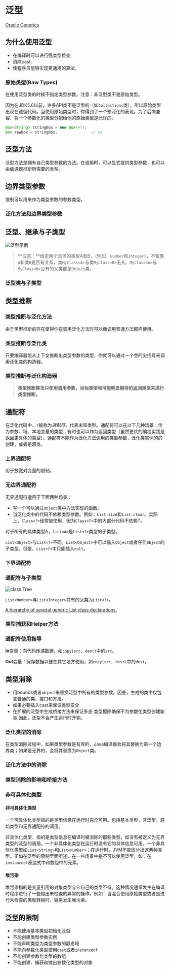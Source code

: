 # 泛型
[Oracle Generics](https://docs.oracle.com/javase/tutorial/java/generics/index.html)

## 为什么使用泛型
- 在编译时可以进行强类型检查;
- 消除cast;
- 使程序员能够实现更通用的算法;

### 原始类型(Raw Types)
在使用泛型类的时候不指定类型参数。注意：非泛型类不是原始类型。

因为在JDK5.0以前，许多API类不是泛型的（如`Collections`类），所以原始类型出现在遗留代码。当使用原始类型时，你得到了一个预泛化的表现。为了后向兼容，将一个参数化的类型分配给他的原始类型是允许的。

```java
Box<String> stringBox = new Box<>();
Box rawBox = stringBox;               // OK
```

## 泛型方法
泛型方法是拥有自己类型参数的方法。在调用时，可以显式提供类型参数，也可以由编译器推断所需要的类型。

## 边界类型参数
限制可以用来作为类型参数的参数类型。
### 泛化方法和边界类型参数

## 泛型、继承与子类型
![泛型示例](https://docs.oracle.com/javase/tutorial/figures/java/generics-subtypeRelationship.gif)
> **注意：**给定两个具体的类型A和B，（例如：`Number`和`Integer`），不管类`A`和类`B`是否有关系，类`MyClass<A>`与类`MyClass<B>`无关。`MyClass<A>`与`MyClass<B>`公有的父类都是`Object`类。
### 泛型类与子类型

## 类型推断
### 类型推断与泛化方法
由于类型推断的存在使得你在调用泛化方法时可以像调用普通方法那样使用。
### 类型推断与泛化类
只要编译器能从上下文推断出类型参数的类型，你就可以通过一个空的尖括号来调用泛化类的构造器。
### 类型推断与泛化构造器
> **类型推断算法只使用调用参数，目标类型和可能明显期待的返回类型来进行类型推断。**

## 通配符
在泛化代码中，`?`被称为*通配符*，代表未知类型。通配符可以在以下几种场景：作为参数、域、本地变量的类型；有时也可以作为返回类型（虽然更优的编程实践是返回更具体的类型）。通配符不能作为泛化方法调用的类型参数，泛化类实例的的创建，或者是超类。
### 上界通配符
用于放宽对变量的限制。
### 无边界通配符
无界通配符适用于下面两种场景：

- 写一个可以通过`Object`类中方法实现的函数。
- 当泛化类中的代码不依赖类型参数。例如：`List.size`和`List.clear`。实际上，`Class<?>`经常被使用，因为`Class<T>`中的大部分代码不依赖T。

对于所有的具体类型A，`List<A>`是`List<?>`类型的子类型。

`List<Object>`与`List<?>`不同。`List<Object>`中可以插入`Object`或者任何`Object`的子类型。但是，`List<?>`中只能插入`null`。

### 下界通配符
### 通配符与子类型
![class Tree](https://docs.oracle.com/javase/tutorial/figures/java/generics-listParent.gif)

`List<Number>`与`List<Integer>`共有的父类为`List<?>`。

[A hierarchy of several generic List class declarations.](https://docs.oracle.com/javase/tutorial/figures/java/generics-wildcardSubtyping.gif)

### 类型捕获和Helper方法
### 通配符使用指导
**In**变量：向代码传递数据，如`copy(src, dest)`中的`src`。

**Out**变量：保存数据以便在其它地方使用，如`copy(src, dest)`中的`dest`。

## 类型消除
- 用bounds或者`object`来替换泛型中所有的类型参数。因些，生成的类中仅包含普通的类，接口和方法。
- 如果必要插入cast来保证类型安全
- 在扩展的泛型中生成桥接方法来保证多态
类型擦除确保不为参数化类型创建新类;因此，泛型不会产生运行时开销。
### 泛化类型的消除
在类型消除过程中，如果类型参数是有界的，Java编译器会将其替换为第一个边界类；如果是无界的，会将其替换为`Object`类。

### 泛化方法中的消除

### 类型消除的影响和桥接方法

### 非可具体化类型
#### 非可具体化类型
一个可具体化类型指的是类型信息在运行时完全可用。包括基本类型，非泛型，原始类型和无界通配符的调用。

非具体化类型，指的是类型信息在编译时被消除的那些类型，如没有被定义为无界类型的泛型的调用。一个非具体化类型在运行时没有它的具体信息可用。一个非具体化类型如`List<String>`和`List<Number>`；在运行时，JVM不能区分出这两种类型。正如在泛型的限制里面所述，在一些场景中是不可以使用泛型，如：在`instanceof`表达式中和数组中的元素。

#### 堆污染
堆污染指的是变量引用的对象类型与它自己的类型不符。这种情况通常发生在编译时程序进行了一些抛出未检查的异常的操作。例如：当混合使用原始类型或者是进行未检查的类型转换时，容易发生堆污染。

## 泛型的限制
- 不能使用基本类型初始化泛型
- 不能创建类型参数实例
- 不能声明类型为类型参数的静态域
- 不能向参数化类型使用`cast`或者`instanceof`
- 不能创建参数化类型的数组
- 不能创建、捕获和抛出参数化类型的对象


